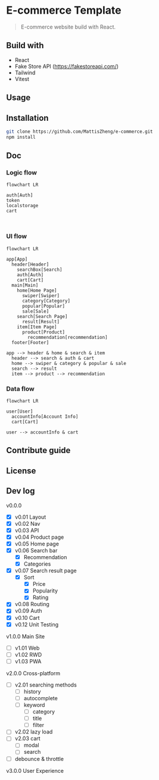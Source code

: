 # E-commerce Template

> E-commerce website build with React.

## Build with

- React
- Fake Store API (https://fakestoreapi.com/)
- Tailwind
- Vitest

## Usage

## Installation

```bash
git clone https://github.com/MattisZheng/e-commerce.git
npm install
```

## Doc

### Logic flow

```mermaid
flowchart LR

auth[Auth]
token
localstorage
cart



```

### UI flow

```mermaid
flowchart LR

app[App]
  header[Header]
    searchBox[Search]
    auth[Auth]
    cart[Cart]
  main[Main]
    home[Home Page]
      swiper[Swiper]
      category[Category]
      popular[Popular]
      sale[Sale]
    search[Search Page]
      result[Result]
    item[Item Page]
      product[Product]
        recommendation[recommendation]
  footer[Footer]

app --> header & home & search & item
  header --> search & auth & cart
  home --> swiper & category & popular & sale
  search --> result
  item --> product --> recommendation
```

### Data flow

```mermaid
flowchart LR

user[User]
  accountInfo[Account Info]
  cart[Cart]

user --> accountInfo & cart
```

## Contribute guide

## License

## Dev log

v0.0.0

- [x] v0.01 Layout
- [x] v0.02 Nav
- [x] v0.03 API
- [x] v0.04 Product page
- [x] v0.05 Home page
- [x] v0.06 Search bar
  - [x] Recommendation
  - [x] Categories
- [x] v0.07 Search result page
  - [x] Sort
    - [x] Price
    - [x] Popularity
    - [x] Rating
- [x] v0.08 Routing
- [x] v0.09 Auth
- [x] v0.10 Cart
- [x] v0.12 Unit Testing

v1.0.0 Main Site

- [ ] v1.01 Web
- [ ] v1.02 RWD
- [ ] v1.03 PWA

v2.0.0 Cross-platform

- [ ] v2.01 searching methods
  - [ ] history
  - [ ] autocomplete
  - [ ] keyword
    - [ ] category
    - [ ] title
    - [ ] filter
- [ ] v2.02 lazy load
- [ ] v2.03 cart
  - [ ] modal
  - [ ] search
- [ ] debounce & throttle

v3.0.0 User Experience
